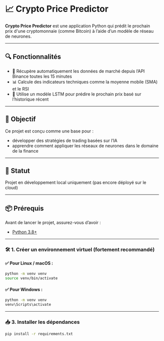 # 📈 Crypto Price Predictor

**Crypto Price Predictor** est une application Python qui prédit le prochain prix d'une cryptomonnaie (comme Bitcoin) à l’aide d’un modèle de réseau de neurones.

---

## 🔍 Fonctionnalités

- 📡 Récupère automatiquement les données de marché depuis l’API Binance toutes les 15 minutes  
- 📊 Calcule des indicateurs techniques comme la moyenne mobile (SMA) et le RSI  
- 🤖 Utilise un modèle LSTM pour prédire le prochain prix basé sur l’historique récent  

---

## 🎯 Objectif

Ce projet est conçu comme une base pour :
- développer des stratégies de trading basées sur l’IA
- apprendre comment appliquer les réseaux de neurones dans le domaine de la finance

---

## 🚧 Statut

Projet en développement local uniquement (pas encore déployé sur le cloud)

---

## 📦 Prérequis

Avant de lancer le projet, assurez-vous d’avoir :

- [Python 3.8+](https://www.python.org/downloads/)

---

### 🛠️ 1. Créer un environnement virtuel (fortement recommandé)
#### ✅ Pour Linux / macOS :
```bash
python -m venv venv
source venv/bin/activate
```

#### ✅ Pour Windows :
```bash
python -m venv venv
venv\Scripts\activate
```

---

### 📥 3. Installer les dépendances
```bash
pip install -r requirements.txt
```